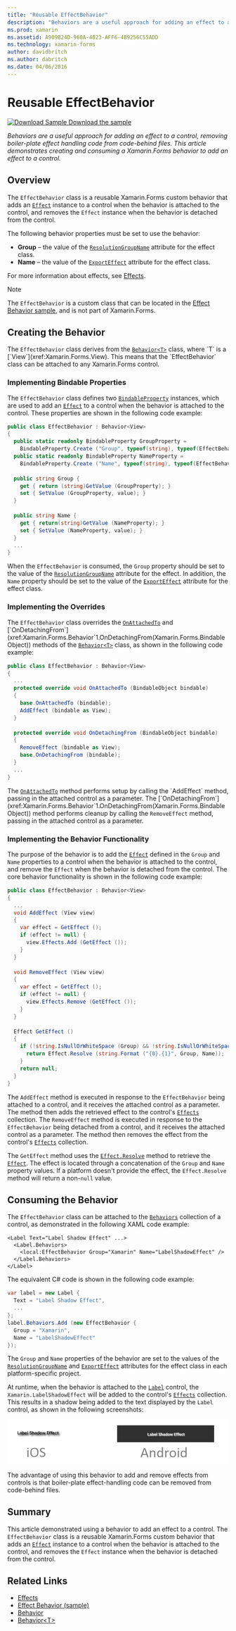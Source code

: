 ```yaml
---
title: "Reusable EffectBehavior"
description: "Behaviors are a useful approach for adding an effect to a control, removing boiler-plate effect handling code from code-behind files. This article demonstrates creating and consuming a Xamarin.Forms behavior to add an effect to a control."
ms.prod: xamarin
ms.assetid: A909B24D-960A-4023-AFF6-4B9256C55ADD
ms.technology: xamarin-forms
author: davidbritch
ms.author: dabritch
ms.date: 04/06/2016
---
```


# Reusable EffectBehavior

[![Download Sample](~/media/shared/download.png) Download the sample](https://developer.xamarin.com/samples/xamarin-forms/behaviors/effectbehavior/)

_Behaviors are a useful approach for adding an effect to a control, removing boiler-plate effect handling code from code-behind files. This article demonstrates creating and consuming a Xamarin.Forms behavior to add an effect to a control._

## Overview

The `EffectBehavior` class is a reusable Xamarin.Forms custom behavior that adds an [`Effect`](xref:Xamarin.Forms.Effect) instance to a control when the behavior is attached to the control, and removes the `Effect` instance when the behavior is detached from the control.

The following behavior properties must be set to use the behavior:

- **Group** – the value of the [`ResolutionGroupName`](xref:Xamarin.Forms.ResolutionGroupNameAttribute) attribute for the effect class.
- **Name** – the value of the [`ExportEffect`](xref:Xamarin.Forms.ExportEffectAttribute) attribute for the effect class.

For more information about effects, see [Effects](~/xamarin-forms/app-fundamentals/effects/index.md).

> [!NOTE]
> The `EffectBehavior` is a custom class that can be located in the [Effect Behavior sample](https://developer.xamarin.com/samples/xamarin-forms/behaviors/effectbehavior/), and is not part of Xamarin.Forms.

## Creating the Behavior

The `EffectBehavior` class derives from the [`Behavior<T>`](xref:Xamarin.Forms.Behavior`1) class, where `T` is a [`View`](xref:Xamarin.Forms.View). This means that the `EffectBehavior` class can be attached to any Xamarin.Forms control.

### Implementing Bindable Properties

The `EffectBehavior` class defines two [`BindableProperty`](xref:Xamarin.Forms.BindableProperty) instances, which are used to add an [`Effect`](xref:Xamarin.Forms.Effect) to a control when the behavior is attached to the control. These properties are shown in the following code example:

```csharp
public class EffectBehavior : Behavior<View>
{
  public static readonly BindableProperty GroupProperty =
    BindableProperty.Create ("Group", typeof(string), typeof(EffectBehavior), null);
  public static readonly BindableProperty NameProperty =
    BindableProperty.Create ("Name", typeof(string), typeof(EffectBehavior), null);

  public string Group {
    get { return (string)GetValue (GroupProperty); }
    set { SetValue (GroupProperty, value); }
  }

  public string Name {
    get { return(string)GetValue (NameProperty); }
    set { SetValue (NameProperty, value); }
  }
  ...
}
```

When the `EffectBehavior` is consumed, the `Group` property should be set to the value of the [`ResolutionGroupName`](xref:Xamarin.Forms.ResolutionGroupNameAttribute) attribute for the effect. In addition, the `Name` property should be set to the value of the [`ExportEffect`](xref:Xamarin.Forms.ExportEffectAttribute) attribute for the effect class.

### Implementing the Overrides

The `EffectBehavior` class overrides the [`OnAttachedTo`](xref:Xamarin.Forms.Behavior`1.OnAttachedTo(Xamarin.Forms.BindableObject)) and [`OnDetachingFrom`](xref:Xamarin.Forms.Behavior`1.OnDetachingFrom(Xamarin.Forms.BindableObject)) methods of the [`Behavior<T>`](xref:Xamarin.Forms.Behavior`1) class, as shown in the following code example:

```csharp
public class EffectBehavior : Behavior<View>
{
  ...
  protected override void OnAttachedTo (BindableObject bindable)
  {
    base.OnAttachedTo (bindable);
    AddEffect (bindable as View);
  }

  protected override void OnDetachingFrom (BindableObject bindable)
  {
    RemoveEffect (bindable as View);
    base.OnDetachingFrom (bindable);
  }
  ...
}
```

The [`OnAttachedTo`](xref:Xamarin.Forms.Behavior`1.OnAttachedTo(Xamarin.Forms.BindableObject)) method performs setup by calling the `AddEffect` method, passing in the attached control as a parameter. The [`OnDetachingFrom`](xref:Xamarin.Forms.Behavior`1.OnDetachingFrom(Xamarin.Forms.BindableObject)) method performs cleanup by calling the `RemoveEffect` method, passing in the attached control as a parameter.

### Implementing the Behavior Functionality

The purpose of the behavior is to add the [`Effect`](xref:Xamarin.Forms.Effect) defined in the `Group` and `Name` properties to a control when the behavior is attached to the control, and remove the `Effect` when the behavior is detached from the control. The core behavior functionality is shown in the following code example:

```csharp
public class EffectBehavior : Behavior<View>
{
  ...
  void AddEffect (View view)
  {
    var effect = GetEffect ();
    if (effect != null) {
      view.Effects.Add (GetEffect ());
    }
  }

  void RemoveEffect (View view)
  {
    var effect = GetEffect ();
    if (effect != null) {
      view.Effects.Remove (GetEffect ());
    }
  }

  Effect GetEffect ()
  {
    if (!string.IsNullOrWhiteSpace (Group) && !string.IsNullOrWhiteSpace (Name)) {
      return Effect.Resolve (string.Format ("{0}.{1}", Group, Name));
    }
    return null;
  }
}
```

The `AddEffect` method is executed in response to the `EffectBehavior` being attached to a control, and it receives the attached control as a parameter. The method then adds the retrieved effect to the control's [`Effects`](xref:Xamarin.Forms.Element.Effects) collection. The `RemoveEffect` method is executed in response to the `EffectBehavior` being detached from a control, and it receives the attached control as a parameter. The method then removes the effect from the control's [`Effects`](xref:Xamarin.Forms.Element.Effects) collection.

The `GetEffect` method uses the [`Effect.Resolve`](xref:Xamarin.Forms.Effect.Resolve(System.String)) method to retrieve the [`Effect`](xref:Xamarin.Forms.Effect). The effect is located through a concatenation of the `Group` and `Name` property values. If a platform doesn't provide the effect, the `Effect.Resolve` method will return a non-`null` value.

## Consuming the Behavior

The `EffectBehavior` class can be attached to the [`Behaviors`](xref:Xamarin.Forms.VisualElement.Behaviors) collection of a control, as demonstrated in the following XAML code example:

```xaml
<Label Text="Label Shadow Effect" ...>
  <Label.Behaviors>
    <local:EffectBehavior Group="Xamarin" Name="LabelShadowEffect" />
  </Label.Behaviors>
</Label>
```

The equivalent C# code is shown in the following code example:

```csharp
var label = new Label {
  Text = "Label Shadow Effect",
  ...
};
label.Behaviors.Add (new EffectBehavior {
  Group = "Xamarin",
  Name = "LabelShadowEffect"
});
```

The `Group` and `Name` properties of the behavior are set to the values of the [`ResolutionGroupName`](xref:Xamarin.Forms.ResolutionGroupNameAttribute) and [`ExportEffect`](xref:Xamarin.Forms.ExportEffectAttribute) attributes for the effect class in each platform-specific project.

At runtime, when the behavior is attached to the [`Label`](xref:Xamarin.Forms.Label) control, the `Xamarin.LabelShadowEffect` will be added to the control's [`Effects`](xref:Xamarin.Forms.Element.Effects) collection. This results in a shadow being added to the text displayed by the `Label` control, as shown in the following screenshots:

![](effect-behavior-images/screenshots.png "Sample Application with EffectsBehavior")

The advantage of using this behavior to add and remove effects from controls is that boiler-plate effect-handling code can be removed from code-behind files.

## Summary

This article demonstrated using a behavior to add an effect to a control. The `EffectBehavior` class is a reusable Xamarin.Forms custom behavior that adds an [`Effect`](xref:Xamarin.Forms.Effect) instance to a control when the behavior is attached to the control, and removes the `Effect` instance when the behavior is detached from the control.


## Related Links

- [Effects](~/xamarin-forms/app-fundamentals/effects/index.md)
- [Effect Behavior (sample)](https://developer.xamarin.com/samples/xamarin-forms/behaviors/effectbehavior/)
- [Behavior](xref:Xamarin.Forms.Behavior)
- [Behavior&lt;T&gt;](xref:Xamarin.Forms.Behavior`1)
